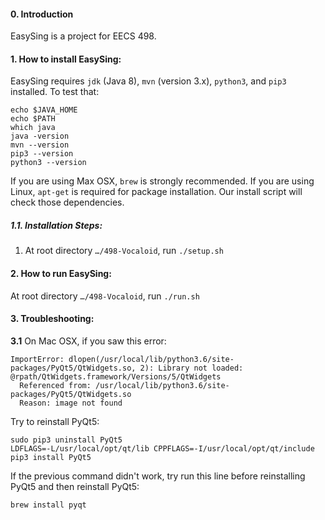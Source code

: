 #### 0. Introduction

EasySing is a project for EECS 498. 

#### 1. How to install EasySing:

EasySing requires `jdk` (Java 8), `mvn` (version 3.x), `python3`, and `pip3`   installed. To test that:
```shell
echo $JAVA_HOME
echo $PATH
which java
java -version
mvn --version
pip3 --version
python3 --version
```

If you are using Max OSX, `brew` is strongly recommended. If you are using Linux, `apt-get` is required for package installation. Our install script will check those dependencies. 

##### 1.1. Installation Steps:

1. At root directory `…/498-Vocaloid`,  run `./setup.sh` 

#### 2. How to run EasySing:

At root directory `…/498-Vocaloid`,  run `./run.sh`

#### 3. Troubleshooting:

**3.1** On Mac OSX, if you saw this error:

```
ImportError: dlopen(/usr/local/lib/python3.6/site-packages/PyQt5/QtWidgets.so, 2): Library not loaded: @rpath/QtWidgets.framework/Versions/5/QtWidgets
  Referenced from: /usr/local/lib/python3.6/site-packages/PyQt5/QtWidgets.so
  Reason: image not found
```

Try to reinstall PyQt5:

```
sudo pip3 uninstall PyQt5
LDFLAGS=-L/usr/local/opt/qt/lib CPPFLAGS=-I/usr/local/opt/qt/include pip3 install PyQt5  
```

If the previous command didn't work, try run this line before reinstalling PyQt5 and then reinstall PyQt5:

`brew install pyqt` 
